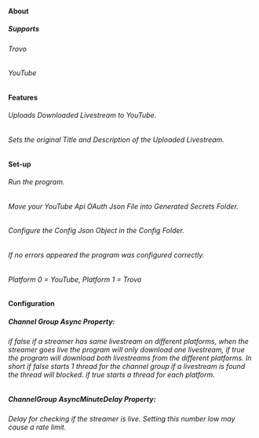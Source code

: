 #### About
##### Supports
###### Trovo
###### YouTube

#### Features
###### Uploads Downloaded Livestream to YouTube.
###### Sets the original Title and Description of the Uploaded Livestream.

#### Set-up
###### Run the program.
###### Move your YouTube Api OAuth Json File into Generated Secrets Folder.
###### Configure the Config Json Object in the Config Folder.
###### If no errors appeared the program was configured correctly.
###### Platform 0 = YouTube, Platform 1 = Trovo

#### Configuration

##### Channel Group Async Property: 
###### if false if a streamer has same livestream on different platforms, when the streamer goes live the program will only download one livestream, if true the program will download both livestreams from the different platforms. In short if false starts 1 thread for the channel group if a livestream is found the thread will blocked. if true starts a thread for each platform.

##### ChannelGroup AsyncMinuteDelay Property:
###### Delay for checking if the streamer is live. Setting this number low may cause a rate limit.

